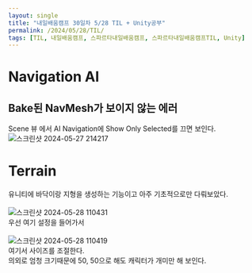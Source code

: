 ```yaml
---
layout: single
title: "내일배움캠프 30일차 5/28 TIL + Unity공부"
permalink: /2024/05/28/TIL/
tags: [TIL, 내일배움캠프, 스파르타내일배움캠프, 스파르타내일배움캠프TIL, Unity]
---
```


# Navigation AI

## Bake된 NavMesh가 보이지 않는 에러
Scene 뷰 에서 AI Navigation에 Show Only Selected를 끄면 보인다.  
![스크린샷 2024-05-27 214217](https://github.com/LeeSangSoos/LeeSangSoos.github.io/assets/105085706/4592b90a-bd60-4250-964d-d8cdfecf47f2)  

# Terrain
유니티에 바닥이랑 지형을 생성하는 기능이고 아주 기초적으로만 다뤄보았다.  
<br>
![스크린샷 2024-05-28 110431](https://github.com/LeeSangSoos/LeeSangSoos.github.io/assets/105085706/3bd39dc7-4a18-49d0-b147-99920fd54400)  
우선 여기 설정을 들어가서  
<br>
![스크린샷 2024-05-28 110419](https://github.com/LeeSangSoos/LeeSangSoos.github.io/assets/105085706/afa97353-9fa5-4b7b-9a79-0156d97d18de)  
여기서 사이즈를 조절한다.  
의외로 엄청 크기때문에 50, 50으로 해도 캐릭터가 개미만 해 보인다.  
<br>
